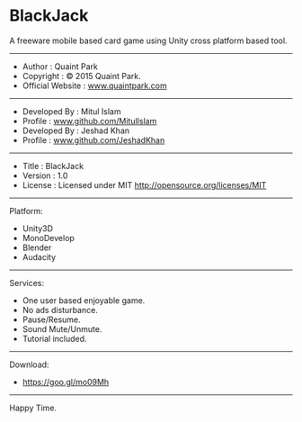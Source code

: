 # BlackJack
A freeware mobile based card game using Unity cross platform based tool.

<hr />

 * Author               : Quaint Park
 * Copyright            : © 2015 Quaint Park.
 * Official Website     : www.quaintpark.com
 ------------------------------------------------------------------------------
 * Developed By         : Mitul Islam
 * Profile              : www.github.com/MitulIslam
 * Developed By         : Jeshad Khan
 * Profile              : www.github.com/JeshadKhan
 ------------------------------------------------------------------------------
 * Title                : BlackJack
 * Version              : 1.0
 * License              : Licensed under MIT <http://opensource.org/licenses/MIT>

<hr />

Platform:
 - Unity3D
 - MonoDevelop
 - Blender
 - Audacity

<hr />

Services:
 - One user based enjoyable game.
 - No ads disturbance.
 - Pause/Resume.
 - Sound Mute/Unmute.
 - Tutorial included.

<hr />

Download:
 - https://goo.gl/mo09Mh

<hr />

Happy Time.
